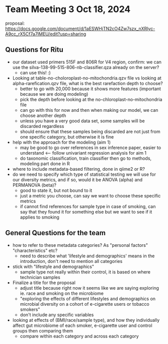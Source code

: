 # Team Meeting 3 Oct 18, 2024
proposal: https://docs.google.com/document/d/1aESWHjTN2cO4Zw7szx_nXRlyc-A9cc_rX5Cf7a7IMEU/edit?usp=sharing

## Questions for Ritu
- our dataset used primers 515F and 806R for V4 region, confirm: we can use the silva-138-99-515-806-nb-classifier.qza already on the server?
  - can use this! :)
- Looking at table-no-choloroplast-no-mitochondria.qzv file vs looking at alpha-rarefication.qzv file, what is the best rarefaction depth to choose?
  - better to go with 20,000 because it shows more features (important because we are doing modeling)
  - pick the depth before looking at the no-chloroplast-no-mitochondria file
  - can go with this for now and then when making our model, we can choose another depth
  - unless you have a very good data set, some samples will be discarded regardless
  - should ensure that these samples being discarded are not just from one specific category, but otherwise it is fine 
- help with the approach for the modeling (aim 1)
  - may be good to go over references in sex inference paper, easier to understand <-- follow univariant regression analysis for aim 1
  - do taxonomic classification, train classifier then go to methods, modeling part done in R 
- where to include metadata-based filtering, done in qiime2 or R?
- do we need to specify which type of statistical testing we will use for our diversity metrics, and if so, would it be ANOVA (alpha) and PERMANOVA (beta)?
  - good to state it, but not bound to it
  - just a metric you choose, can say we want to choose these specific metrics
  - if cannot find references for sample type in case of smoking, can say that they found it for something else but we want to see if it applies to smoking 
 

## General Questions for the team
- how to refer to these metadata categories? As "personal factors" "characteristics" etc?
  - need to describe what 'lifestyle and demographics' means in the introduction, don't need to mention all categories
- stick with "lifestyle and demographics"
  - sample type not really within their control, it is based on where technician samples 
- Finalize a title for the proposal
  - adjust title because right now it seems like we are saying exploring ie. race and smoking on the microbiome
  - "exploring the effects of different lifestyles and demographics on microbial diversity on a cohort of e-cigarette users or tobacco smokers"
  - don't include any specific variables
 - looking at effects of (BMI/race/sample type), and how they individually affect gut microbiome of each smoker, e-cigarette user and control groups then comparing them
   - compare within each category and across each category   
